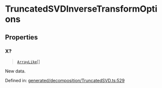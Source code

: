 # TruncatedSVDInverseTransformOptions

## Properties

### X?

> [`ArrayLike`](../types/ArrayLike.md)[]

New data.

Defined in:  [generated/decomposition/TruncatedSVD.ts:529](https://github.com/transitive-bullshit/scikit-learn-ts/blob/b59c1ff/packages/sklearn/src/generated/decomposition/TruncatedSVD.ts#L529)
